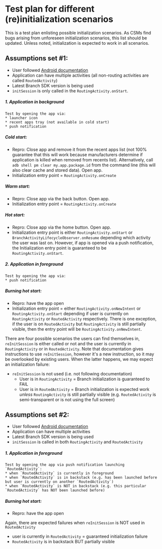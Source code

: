 # Test plan for different (re)initialization scenarios

This is a test plan enlisting possible initialization scenarios. As CSMs
find bugs arising from unforeseen initialization scenarios, this list should 
be updated. Unless noted, initialization is expected to work in all scenarios.


## Assumptions set #1:
* User followed [Android documentation](https://docs.branch.io/apps/android/)
* Application can have multiple activities (all non-routing activities 
are called `RoutedActivity`)
* Latest Branch SDK version is being used
* `initSession` is only called in the `RoutingActivity.onStart`.


##### 1. Application in background
```
Test by opening the app via:
* launcher icon
* recent apps tray (not available in cold start)
* push notification
```
##### Cold start:
* Repro: Close app and remove it from the recent apps list
(not 100% guarantee that this will work because manufacturers determine
if application is killed when removed from recents list). Alternatively,
call `adb shell pm clear my.app.package.id` from the command line (this 
will also clear cache and stored data). Open app.
* Initialization entry point = `RoutingActivity.onCreate`


##### Warm start:
* Repro: Close app via the back button. Open app.
* Initialization entry point = `RoutingActivity.onCreate`

##### Hot start:
* Repro: Close app via the home button. Open app.
* Initialization entry point is either `RoutingActivity.onStart` or 
`BranchActivityLifecycleObserver.onResume` depending which activity the 
user was last on. However, if app is opened via a push notification, the 
Initialization entry point is guaranteed to be `RoutingActivity.onStart`.


##### 2. Application in foreground
```
Test by opening the app via:
* push notification
```
##### Burning hot start:
* Repro: have the app open
* Initialization entry point = either `RoutingActivity.onNewIntent` 
or `RoutingActivity.onStart` depending if user is currently on `RoutingActivity`
or `RoutedActivity` respectively. There is one exception, if the user is on
`RoutedActivity` but `RoutingActivity` is still partially visible, then the 
entry point will be `RoutingActivity.onNewIntent`.

There are four possible scenarios the users can find themselves in, 
`reInitSession` is either called or not and the user is currently in 
`RoutingActivity` or in `RoutedActivity`. Note that documentation gives 
instructions to use `reInitSession`, however it's a new instruction, so 
it may be overlooked by existing users. When the latter happens, we may 
expect an initialization failure:
* `reInitSession` is not used (i.e. not following documentation)
    * User is in `RoutingActivity` = Branch initialization is guaranteed to FAIL
    * User is in `RoutedActivity` = Branch initialization is expected work _unless_ 
    `RoutingActivity` is still partially visible (e.g. `RoutedActivity` is
    semi-transparent or is not using the full screen)


## Assumptions set #2:
* User followed [Android documentation](https://docs.branch.io/apps/android/)
* Application can have multiple activities
* Latest Branch SDK version is being used
* `initSession` is called in both `RoutingActivity` and `RoutedActivity`

##### 1. Application in foreground
```
Test by opening the app via push notification launching `RoutedActivity`:
* when `RoutedActivity` is currently in foreground
* when `RoutedActivity` is in backstack (e.g. has been launched before 
but user is currently on another `RoutedActivity`)
* when `RoutedActivity` is NOT in backstack (e.g. this particular 
`RoutedActivity` has NOT been launched before)
```

##### Burning hot start:
* Repro: have the app open

Again, there are expected failures when `reInitSession` is NOT used in `RoutedActivity`
* user is currently in `RoutedActivity` = guaranteed initialization failure
* `RoutedActivity` is in backstack BUT partially visible